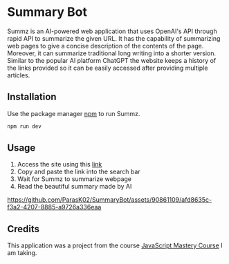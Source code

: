 # Summary Bot

Summz is an AI-powered web application that uses OpenAI's API through rapid API to summarize the given URL. It has the capability of summarizing web pages to give a concise description of the contents of the page. Moreover, it can summarize traditional long writing into a shorter version. Similar to the popular AI platform ChatGPT the website keeps a history of the links provided so it can be easily accessed after providing multiple articles. 

## Installation

Use the package manager [npm](https://nodejs.org/en) to run Summz.

```bash
npm run dev
```
## Usage
1. Access the site using this [link](https://zesty-rolypoly-96e865.netlify.app/)
2. Copy and paste the link into the search bar
3. Wait for Summz to summarize webpage 
4. Read the beautiful summary made by AI


https://github.com/ParasK02/SummaryBot/assets/90861109/afd8635c-f3a2-4207-8885-a9726a336eaa



## Credits
This application was a project from the course [JavaScript Mastery Course](https://www.jsmastery.pro/complete-path-to-javascript-mastery) I am taking.
